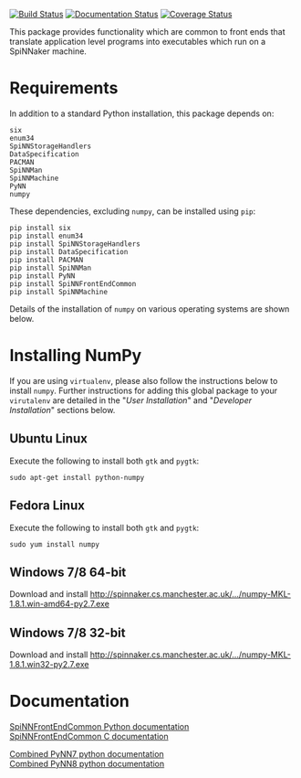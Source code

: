 [![Build Status](https://travis-ci.org/SpiNNakerManchester/SpiNNFrontEndCommon.svg?branch=master)](https://travis-ci.org/SpiNNakerManchester/SpiNNFrontEndCommon)
[![Documentation Status](https://readthedocs.org/projects/spinnfrontendcommon/badge/?version=latest)](https://spinnfrontendcommon.readthedocs.io/en/latest/?badge=latest)
[![Coverage Status](https://coveralls.io/repos/github/SpiNNakerManchester/SpiNNFrontEndCommon/badge.svg?branch=master)](https://coveralls.io/github/SpiNNakerManchester/SpiNNFrontEndCommon?branch=master)

This package provides functionality which are common to front ends that
translate application level programs into executables which run on a SpiNNaker
machine.

Requirements
============

In addition to a standard Python installation, this package depends on:

    six
    enum34
    SpiNNStorageHandlers
    DataSpecification
    PACMAN
    SpiNNMan
    SpiNNMachine
    PyNN
    numpy

These dependencies, excluding `numpy`, can be installed using `pip`:

    pip install six
    pip install enum34
    pip install SpiNNStorageHandlers
    pip install DataSpecification
    pip install PACMAN
    pip install SpiNNMan
    pip install PyNN
    pip install SpiNNFrontEndCommon
    pip install SpiNNMachine

Details of the installation of `numpy` on various operating systems are shown
below.

Installing NumPy
================
If you are using `virtualenv`, please also follow the instructions below to
install `numpy`. Further instructions for adding this global package to your
`virutalenv` are detailed in the "_User Installation_" and
"_Developer Installation_" sections below.

Ubuntu Linux
------------
Execute the following to install both `gtk` and `pygtk`:

    sudo apt-get install python-numpy

Fedora Linux
------------
Execute the following to install both `gtk` and `pygtk`:

    sudo yum install numpy

Windows 7/8 64-bit
------------------
Download and install http://spinnaker.cs.manchester.ac.uk/.../numpy-MKL-1.8.1.win-amd64-py2.7.exe

Windows 7/8 32-bit
------------------
Download and install http://spinnaker.cs.manchester.ac.uk/.../numpy-MKL-1.8.1.win32-py2.7.exe

Documentation
=============
[SpiNNFrontEndCommon Python documentation](http://spinnakermanchester.github.io/SpiNNFrontEndCommon/python/)
<br>
[SpiNNFrontEndCommon C documentation](http://spinnakermanchester.github.io/SpiNNFrontEndCommon/c/)

[Combined PyNN7 python documentation](http://spinnaker7manchester.readthedocs.io)
<br>
[Combined PyNN8 python documentation](http://spinnaker8manchester.readthedocs.io)
